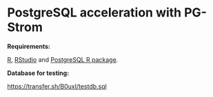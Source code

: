 # PostgreSQL acceleration with PG-Strom

**Requirements:**

[R](https://cran.rstudio.com/), [RStudio](https://www.rstudio.com/products/rstudio/download/#download) and [PostgreSQL R package](https://github.com/r-dbi/RPostgres).

**Database for testing:**

https://transfer.sh/B0uxI/testdb.sql
